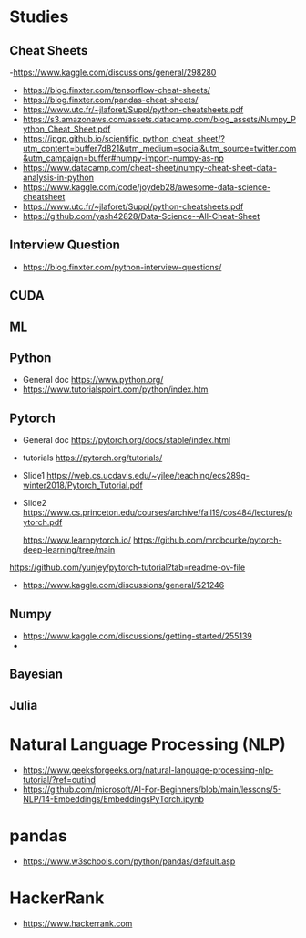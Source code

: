 # Studies


## Cheat Sheets
-https://www.kaggle.com/discussions/general/298280
- https://blog.finxter.com/tensorflow-cheat-sheets/
- https://blog.finxter.com/pandas-cheat-sheets/
- https://www.utc.fr/~jlaforet/Suppl/python-cheatsheets.pdf
- https://s3.amazonaws.com/assets.datacamp.com/blog_assets/Numpy_Python_Cheat_Sheet.pdf
- https://ipgp.github.io/scientific_python_cheat_sheet/?utm_content=buffer7d821&utm_medium=social&utm_source=twitter.com&utm_campaign=buffer#numpy-import-numpy-as-np
- https://www.datacamp.com/cheat-sheet/numpy-cheat-sheet-data-analysis-in-python
- https://www.kaggle.com/code/joydeb28/awesome-data-science-cheatsheet
- https://www.utc.fr/~jlaforet/Suppl/python-cheatsheets.pdf
- https://github.com/yash42828/Data-Science--All-Cheat-Sheet

## Interview Question
- https://blog.finxter.com/python-interview-questions/

## CUDA

## ML



## Python

- General doc https://www.python.org/
- https://www.tutorialspoint.com/python/index.htm
### 



## Pytorch

- General doc https://pytorch.org/docs/stable/index.html
- tutorials https://pytorch.org/tutorials/

- Slide1 https://web.cs.ucdavis.edu/~yjlee/teaching/ecs289g-winter2018/Pytorch_Tutorial.pdf
- Slide2 https://www.cs.princeton.edu/courses/archive/fall19/cos484/lectures/pytorch.pdf

  https://www.learnpytorch.io/
  https://github.com/mrdbourke/pytorch-deep-learning/tree/main

https://github.com/yunjey/pytorch-tutorial?tab=readme-ov-file

- https://www.kaggle.com/discussions/general/521246


## Numpy 
- https://www.kaggle.com/discussions/getting-started/255139
- 

## Bayesian

## Julia


# Natural Language Processing (NLP) 
- https://www.geeksforgeeks.org/natural-language-processing-nlp-tutorial/?ref=outind
- https://github.com/microsoft/AI-For-Beginners/blob/main/lessons/5-NLP/14-Embeddings/EmbeddingsPyTorch.ipynb


# pandas
- https://www.w3schools.com/python/pandas/default.asp

# HackerRank
- https://www.hackerrank.com
